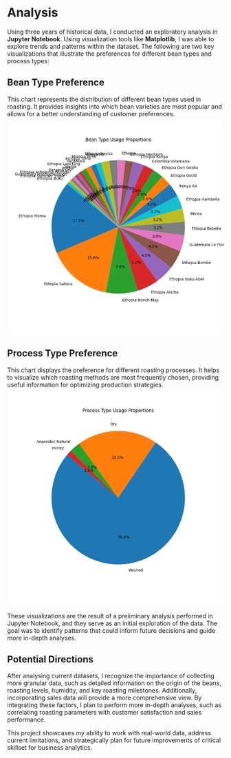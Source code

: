 # Analysis
Using three years of historical data, I conducted an exploratory analysis in **Jupyter Notebook**. Using visualization tools like **Matplotlib**, I was able to explore trends and patterns within the dataset. The following are two key visualizations that illustrate the preferences for different bean types and process types:

## Bean Type Preference
This chart represents the distribution of different bean types used in roasting. It provides insights into which bean varieties are most popular and allows for a better understanding of customer preferences.
![Bean_type_preference_pie_chart](Jupyter_Notebooks/Images/Bean_type_preference_pie_chart.png)

## Process Type Preference
This chart displays the preference for different roasting processes. It helps to visualize which roasting methods are most frequently chosen, providing useful information for optimizing production strategies.
![Process_type_preference_pie_chart](Jupyter_Notebooks/Images/Process_type_preference_pie_chart.png)

These visualizations are the result of a preliminary analysis performed in Jupyter Notebook, and they serve as an initial exploration of the data. The goal was to identify patterns that could inform future decisions and guide more in-depth analyses.

## Potential Directions
After analysing current datasets, I recognize the importance of collecting more granular data, such as detailed information on the origin of the beans, roasting levels, humidity, and key roasting milestones. Additionally, incorporating sales data will provide a more comprehensive view. By integrating these factors, I plan to perform more in-depth analyses, such as correlating roasting parameters with customer satisfaction and sales performance.

This project showcases my ability to work with real-world data, address current limitations, and strategically plan for future improvements of critical skillset for business analytics.
